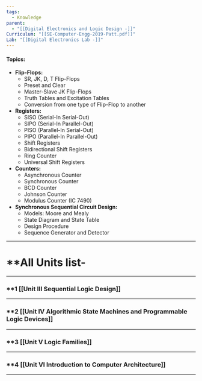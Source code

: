 ```yaml
---
tags:
  - Knowledge
parent:
  - "[[Digital Electronics and Logic Design -]]"
Curriculum: "[[SE-Computer-Engg-2019-Patt.pdf]]"
Lab: "[[Digital Electronics Lab -]]"
---
```


#### **Topics:**

- **Flip-Flops:**
    - SR, JK, D, T Flip-Flops
    - Preset and Clear
    - Master-Slave JK Flip-Flops
    - Truth Tables and Excitation Tables
    - Conversion from one type of Flip-Flop to another
- **Registers:**
    - SISO (Serial-In Serial-Out)
    - SIPO (Serial-In Parallel-Out)
    - PISO (Parallel-In Serial-Out)
    - PIPO (Parallel-In Parallel-Out)
    - Shift Registers
    - Bidirectional Shift Registers
    - Ring Counter
    - Universal Shift Registers
- **Counters:**
    - Asynchronous Counter
    - Synchronous Counter
    - BCD Counter
    - Johnson Counter
    - Modulus Counter (IC 7490)
- **Synchronous Sequential Circuit Design:**
    - Models: Moore and Mealy
    - State Diagram and State Table
    - Design Procedure
    - Sequence Generator and Detector








---
# **All Units list-
---
### **1 [[Unit III Sequential Logic Design]]
---
### **2 [[Unit IV Algorithmic State Machines and Programmable Logic Devices]]
---
### **3 [[Unit V Logic Families]]
---
### **4 [[Unit VI Introduction to Computer Architecture]]
---

